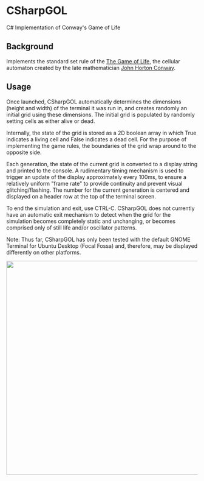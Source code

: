 # CSharpGOL
C# Implementation of Conway's Game of Life

## Background
Implements the standard set rule of the [The Game of Life], the cellular automaton created by the late mathematician [John Horton Conway].

## Usage
Once launched, CSharpGOL automatically determines the dimensions (height and width) of the terminal it was run in, and creates randomly an initial grid using these dimensions. The initial grid is populated by randomly setting cells as either alive or dead.

Internally, the state of the grid is stored as a 2D boolean array in which True indicates a living cell and False indicates a dead cell. For the purpose of implementing the game rules, the boundaries of the grid wrap around to the opposite side.

Each generation, the state of the current grid is converted to a display string and printed to the console. A rudimentary timing mechanism is used to trigger an update of the display approximately every 100ms, to ensure a relatively uniform "frame rate" to provide continuity and prevent visual glitching/flashing. The number for the current generation is centered and displayed on a header row at the top of the terminal screen.

To end the simulation and exit, use CTRL-C. CSharpGOL does not currently have an automatic exit mechanism to detect when the grid for the simulation becomes completely static and unchanging, or becomes comprised only of still life and/or oscillator patterns. 

Note: Thus far, CSharpGOL has only been tested with the default GNOME Terminal for Ubuntu Desktop (Focal Fossa) and, therefore, may be displayed differently on other platforms.  

<p align="center">
  <img width="888" height="562" src="https://github.com/david-acker/CSharpGOL/blob/main/CSharpGOL.gif">
</p>

[The Game of Life]: https://en.wikipedia.org/wiki/Conway%27s_Game_of_Life
[John Horton Conway]: https://en.wikipedia.org/wiki/John_Horton_Conway
